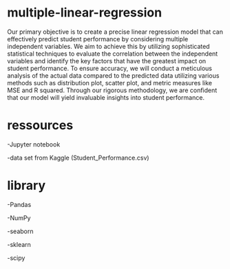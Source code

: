 # multiple-linear-regression
Our primary objective is to create a precise linear regression model that can effectively predict student performance by considering multiple independent variables. We aim to achieve this by utilizing sophisticated statistical techniques to evaluate the correlation between the independent variables and identify the key factors that have the greatest impact on student performance. To ensure accuracy, we will conduct a meticulous analysis of the actual data compared to the predicted data utilizing various methods such as distribution plot, scatter plot, and metric measures like MSE and R squared. Through our rigorous methodology, we are confident that our model will yield invaluable insights into student performance. 
# ressources 
-Jupyter notebook

-data set from Kaggle (Student_Performance.csv)
# library
-Pandas

-NumPy

-seaborn

-sklearn

-scipy


